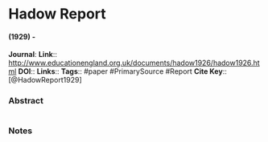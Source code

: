 # Hadow Report
#### (1929) - 
**Journal**: 
**Link**:: http://www.educationengland.org.uk/documents/hadow1926/hadow1926.html
**DOI**:: 
**Links**:: 
**Tags**:: #paper #PrimarySource #Report
**Cite Key**:: [@HadowReport1929]

### Abstract

```

```

### Notes


